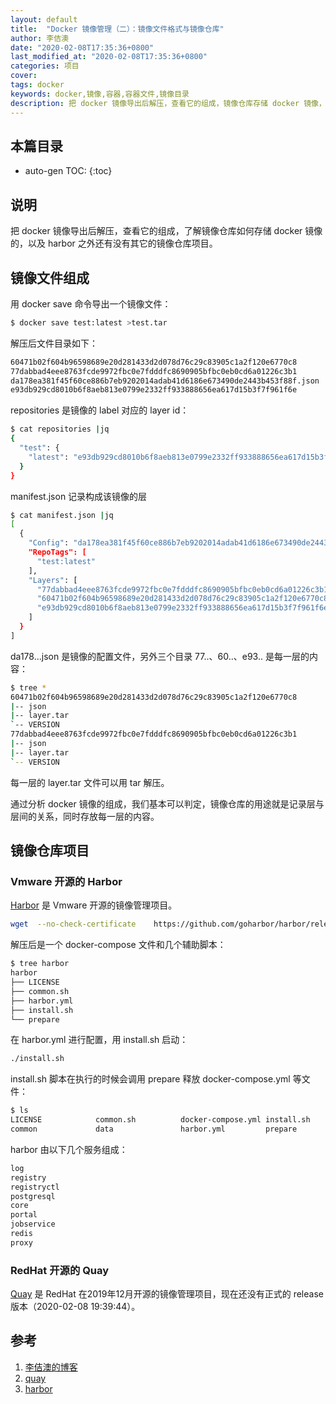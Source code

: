 ```yaml
---
layout: default
title:  "Docker 镜像管理（二）：镜像文件格式与镜像仓库"
author: 李佶澳
date: "2020-02-08T17:35:36+0800"
last_modified_at: "2020-02-08T17:35:36+0800"
categories: 项目
cover:
tags: docker
keywords: docker,镜像,容器,容器文件,镜像目录
description: 把 docker 镜像导出后解压，查看它的组成，镜像仓库存储 docker 镜像，其它的镜像仓库项目
---
```


## 本篇目录

* auto-gen TOC:
{:toc}

## 说明

把 docker 镜像导出后解压，查看它的组成，了解镜像仓库如何存储 docker 镜像的，以及 harbor 之外还有没有其它的镜像仓库项目。

## 镜像文件组成

用 docker save 命令导出一个镜像文件：

```sh
$ docker save test:latest >test.tar
```

解压后文件目录如下：

```sh
60471b02f604b96598689e20d281433d2d078d76c29c83905c1a2f120e6770c8       manifest.json
77dabbad4eee8763fcde9972fbc0e7fdddfc8690905bfbc0eb0cd6a01226c3b1       repositories
da178ea381f45f60ce886b7eb9202014adab41d6186e673490de2443b453f88f.json  
e93db929cd8010b6f8aeb813e0799e2332ff933888656ea617d15b3f7f961f6e
```

repositories 是镜像的 label 对应的 layer id：

```sh
$ cat repositories |jq
{
  "test": {
    "latest": "e93db929cd8010b6f8aeb813e0799e2332ff933888656ea617d15b3f7f961f6e"
  }
}
```

manifest.json 记录构成该镜像的层

```sh
$ cat manifest.json |jq
[
  {
    "Config": "da178ea381f45f60ce886b7eb9202014adab41d6186e673490de2443b453f88f.json",
    "RepoTags": [
      "test:latest"
    ],
    "Layers": [
      "77dabbad4eee8763fcde9972fbc0e7fdddfc8690905bfbc0eb0cd6a01226c3b1/layer.tar",
      "60471b02f604b96598689e20d281433d2d078d76c29c83905c1a2f120e6770c8/layer.tar",
      "e93db929cd8010b6f8aeb813e0799e2332ff933888656ea617d15b3f7f961f6e/layer.tar"
    ]
  }
]
```

da178...json 是镜像的配置文件，另外三个目录 77..、60..、e93.. 是每一层的内容：

```sh
$ tree *
60471b02f604b96598689e20d281433d2d078d76c29c83905c1a2f120e6770c8
|-- json
|-- layer.tar
`-- VERSION
77dabbad4eee8763fcde9972fbc0e7fdddfc8690905bfbc0eb0cd6a01226c3b1
|-- json
|-- layer.tar
`-- VERSION
```

每一层的 layer.tar 文件可以用 tar 解压。

通过分析 docker 镜像的组成，我们基本可以判定，镜像仓库的用途就是记录层与层间的关系，同时存放每一层的内容。

## 镜像仓库项目

### Vmware 开源的 Harbor

[Harbor][3] 是 Vmware 开源的镜像管理项目。

```sh
wget  --no-check-certificate    https://github.com/goharbor/harbor/releases/download/v1.10.0/harbor-online-installer-v1.10.0.tgz
```

解压后是一个 docker-compose 文件和几个辅助脚本：

```sh
$ tree harbor
harbor
├── LICENSE
├── common.sh
├── harbor.yml
├── install.sh
└── prepare
```

在 harbor.yml 进行配置，用 install.sh 启动：

```sh
./install.sh
```

install.sh 脚本在执行的时候会调用 prepare 释放 docker-compose.yml 等文件：

```sh
$ ls
LICENSE            common.sh          docker-compose.yml install.sh
common             data               harbor.yml         prepare
```

harbor 由以下几个服务组成：

```sh
log
registry
registryctl
postgresql
core
portal
jobservice
redis
proxy
```

### RedHat 开源的 Quay

[Quay][2] 是 RedHat 在2019年12月开源的镜像管理项目，现在还没有正式的 release 版本（2020-02-08 19:39:44）。

## 参考

1. [李佶澳的博客][1]
2. [quay][2]
3. [harbor][3]

[1]: https://www.lijiaocn.com "李佶澳的博客"
[2]: https://github.com/quay/quay "quay"
[3]: https://github.com/goharbor/harbor "harbor"
